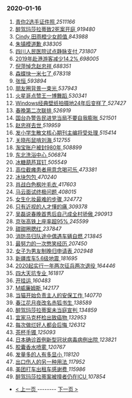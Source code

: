 ### 2020-01-16 
1. [ 青你2选手证件照 ](https://s.weibo.com/weibo?q=%23%E9%9D%92%E4%BD%A02%E9%80%89%E6%89%8B%E8%AF%81%E4%BB%B6%E7%85%A7%23&Refer=top) *2511166*
1. [ 醉驾玛莎拉蒂致2死案开庭 ](https://s.weibo.com/weibo?q=%23%E9%86%89%E9%A9%BE%E7%8E%9B%E8%8E%8E%E6%8B%89%E8%92%82%E8%87%B42%E6%AD%BB%E6%A1%88%E5%BC%80%E5%BA%AD%23&Refer=top) *919480*
1. [ Cindy 田雨橙少女颜值 ](https://s.weibo.com/weibo?q=%23Cindy%20%E7%94%B0%E9%9B%A8%E6%A9%99%E5%B0%91%E5%A5%B3%E9%A2%9C%E5%80%BC%23&topic_ad=1&Refer=top) *843988*
1. [ 朱镇模道歉 ](https://s.weibo.com/weibo?q=%23%E6%9C%B1%E9%95%87%E6%A8%A1%E9%81%93%E6%AD%89%23&Refer=top) *838305*
1. [ 四川人民医院试点静脉支付 ](https://s.weibo.com/weibo?q=%23%E5%9B%9B%E5%B7%9D%E4%BA%BA%E6%B0%91%E5%8C%BB%E9%99%A2%E8%AF%95%E7%82%B9%E9%9D%99%E8%84%89%E6%94%AF%E4%BB%98%23&Refer=top) *731807*
1. [ 2019年赴港游客减少14.2% ](https://s.weibo.com/weibo?q=%232019%E5%B9%B4%E8%B5%B4%E6%B8%AF%E6%B8%B8%E5%AE%A2%E5%87%8F%E5%B0%9114.2%25%23&Refer=top) *698005*
1. [ 倪萍悼念赵忠祥 ](https://s.weibo.com/weibo?q=%23%E5%80%AA%E8%90%8D%E6%82%BC%E5%BF%B5%E8%B5%B5%E5%BF%A0%E7%A5%A5%23&Refer=top) *688351*
1. [ 森蝶快一米七了 ](https://s.weibo.com/weibo?q=%23%E6%A3%AE%E8%9D%B6%E5%BF%AB%E4%B8%80%E7%B1%B3%E4%B8%83%E4%BA%86%23&Refer=top) *678318*
1. [ 张恒 ](https://s.weibo.com/weibo?q=%E5%BC%A0%E6%81%92&Refer=top) *593894*
1. [ 朋友圈背景一束光 ](https://s.weibo.com/weibo?q=%23%E6%9C%8B%E5%8F%8B%E5%9C%88%E8%83%8C%E6%99%AF%E4%B8%80%E6%9D%9F%E5%85%89%23&Refer=top) *537943*
1. [ 火星哥点赞王一博舞蹈 ](https://s.weibo.com/weibo?q=%23%E7%81%AB%E6%98%9F%E5%93%A5%E7%82%B9%E8%B5%9E%E7%8E%8B%E4%B8%80%E5%8D%9A%E8%88%9E%E8%B9%88%23&Refer=top) *530341*
1. [ Windows经典壁纸拍摄地24年后变样了 ](https://s.weibo.com/weibo?q=%23Windows%E7%BB%8F%E5%85%B8%E5%A3%81%E7%BA%B8%E6%8B%8D%E6%91%84%E5%9C%B024%E5%B9%B4%E5%90%8E%E5%8F%98%E6%A0%B7%E4%BA%86%23&Refer=top) *527427*
1. [ 春晚第二次联排 ](https://s.weibo.com/weibo?q=%23%E6%98%A5%E6%99%9A%E7%AC%AC%E4%BA%8C%E6%AC%A1%E8%81%94%E6%8E%92%23&Refer=top) *526919*
1. [ 国台办警告民进党当局不要自我膨胀 ](https://s.weibo.com/weibo?q=%E5%9B%BD%E5%8F%B0%E5%8A%9E%E8%AD%A6%E5%91%8A%E6%B0%91%E8%BF%9B%E5%85%9A%E5%BD%93%E5%B1%80%E4%B8%8D%E8%A6%81%E8%87%AA%E6%88%91%E8%86%A8%E8%83%80&Refer=top) *521501*
1. [ 赵忠祥去世 ](https://s.weibo.com/weibo?q=%23%E8%B5%B5%E5%BF%A0%E7%A5%A5%E5%8E%BB%E4%B8%96%23&Refer=top) *519959*
1. [ 发小学生散文核心期刊主编将受处理 ](https://s.weibo.com/weibo?q=%23%E5%8F%91%E5%B0%8F%E5%AD%A6%E7%94%9F%E6%95%A3%E6%96%87%E6%A0%B8%E5%BF%83%E6%9C%9F%E5%88%8A%E4%B8%BB%E7%BC%96%E5%B0%86%E5%8F%97%E5%A4%84%E7%90%86%23&Refer=top) *515414*
1. [ 关晓彤鼠啃刘海 ](https://s.weibo.com/weibo?q=%23%E5%85%B3%E6%99%93%E5%BD%A4%E9%BC%A0%E5%95%83%E5%88%98%E6%B5%B7%23&Refer=top) *512755*
1. [ 淘宝账户被封980年 ](https://s.weibo.com/weibo?q=%23%E6%B7%98%E5%AE%9D%E8%B4%A6%E6%88%B7%E8%A2%AB%E5%B0%81980%E5%B9%B4%23&Refer=top) *508899*
1. [ 东北洗浴中心 ](https://s.weibo.com/weibo?q=%23%E4%B8%9C%E5%8C%97%E6%B4%97%E6%B5%B4%E4%B8%AD%E5%BF%83%23&Refer=top) *506874*
1. [ 冰糖葫芦耳钉 ](https://s.weibo.com/weibo?q=%23%E5%86%B0%E7%B3%96%E8%91%AB%E8%8A%A6%E8%80%B3%E9%92%89%23&Refer=top) *505549*
1. [ 高位截瘫患者用意念喝可乐 ](https://s.weibo.com/weibo?q=%23%E9%AB%98%E4%BD%8D%E6%88%AA%E7%98%AB%E6%82%A3%E8%80%85%E7%94%A8%E6%84%8F%E5%BF%B5%E5%96%9D%E5%8F%AF%E4%B9%90%23&Refer=top) *473381*
1. [ 冰块包包 ](https://s.weibo.com/weibo?q=%23%E5%86%B0%E5%9D%97%E5%8C%85%E5%8C%85%23&Refer=top) *470240*
1. [ 肖战白色枫叶毛衣 ](https://s.weibo.com/weibo?q=%23%E8%82%96%E6%88%98%E7%99%BD%E8%89%B2%E6%9E%AB%E5%8F%B6%E6%AF%9B%E8%A1%A3%23&Refer=top) *417603*
1. [ 马云面试终极问题 ](https://s.weibo.com/weibo?q=%23%E9%A9%AC%E4%BA%91%E9%9D%A2%E8%AF%95%E7%BB%88%E6%9E%81%E9%97%AE%E9%A2%98%23&Refer=top) *408015*
1. [ 女生化妆最难的步骤 ](https://s.weibo.com/weibo?q=%23%E5%A5%B3%E7%94%9F%E5%8C%96%E5%A6%86%E6%9C%80%E9%9A%BE%E7%9A%84%E6%AD%A5%E9%AA%A4%23&Refer=top) *324772*
1. [ 只有近视的人才懂的痛 ](https://s.weibo.com/weibo?q=%23%E5%8F%AA%E6%9C%89%E8%BF%91%E8%A7%86%E7%9A%84%E4%BA%BA%E6%89%8D%E6%87%82%E7%9A%84%E7%97%9B%23&Refer=top) *309378*
1. [ 吴磊说春晚首秀后自己成全村骄傲 ](https://s.weibo.com/weibo?q=%23%E5%90%B4%E7%A3%8A%E8%AF%B4%E6%98%A5%E6%99%9A%E9%A6%96%E7%A7%80%E5%90%8E%E8%87%AA%E5%B7%B1%E6%88%90%E5%85%A8%E6%9D%91%E9%AA%84%E5%82%B2%23&Refer=top) *290913*
1. [ 京张高铁上座率超95% ](https://s.weibo.com/weibo?q=%23%E4%BA%AC%E5%BC%A0%E9%AB%98%E9%93%81%E4%B8%8A%E5%BA%A7%E7%8E%87%E8%B6%8595%25%23&Refer=top) *245599*
1. [ 甜甜圈腮红 ](https://s.weibo.com/weibo?q=%23%E7%94%9C%E7%94%9C%E5%9C%88%E8%85%AE%E7%BA%A2%23&Refer=top) *237847*
1. [ 消防员归队途中偶遇车辆自燃 ](https://s.weibo.com/weibo?q=%23%E6%B6%88%E9%98%B2%E5%91%98%E5%BD%92%E9%98%9F%E9%80%94%E4%B8%AD%E5%81%B6%E9%81%87%E8%BD%A6%E8%BE%86%E8%87%AA%E7%87%83%23&Refer=top) *213845*
1. [ 最努力的一次憋笑经历 ](https://s.weibo.com/weibo?q=%23%E6%9C%80%E5%8A%AA%E5%8A%9B%E7%9A%84%E4%B8%80%E6%AC%A1%E6%86%8B%E7%AC%91%E7%BB%8F%E5%8E%86%23&Refer=top) *207450*
1. [ 女子为男友制晚归申请表 ](https://s.weibo.com/weibo?q=%23%E5%A5%B3%E5%AD%90%E4%B8%BA%E7%94%B7%E5%8F%8B%E5%88%B6%E6%99%9A%E5%BD%92%E7%94%B3%E8%AF%B7%E8%A1%A8%23&Refer=top) *202948*
1. [ 新疆库车5.6级地震 ](https://s.weibo.com/weibo?q=%23%E6%96%B0%E7%96%86%E5%BA%93%E8%BD%A65.6%E7%BA%A7%E5%9C%B0%E9%9C%87%23&Refer=top) *181695*
1. [ 2020起实行一年两次征兵两次退役 ](https://s.weibo.com/weibo?q=%232020%E8%B5%B7%E5%AE%9E%E8%A1%8C%E4%B8%80%E5%B9%B4%E4%B8%A4%E6%AC%A1%E5%BE%81%E5%85%B5%E4%B8%A4%E6%AC%A1%E9%80%80%E5%BD%B9%23&Refer=top) *164446*
1. [ 四大天坑专业 ](https://s.weibo.com/weibo?q=%23%E5%9B%9B%E5%A4%A7%E5%A4%A9%E5%9D%91%E4%B8%93%E4%B8%9A%23&Refer=top) *161817*
1. [ 开挂运 ](https://s.weibo.com/weibo?q=%23%E5%BC%80%E6%8C%82%E8%BF%90%23&Refer=top) *160483*
1. [ M威廉姆斯 ](https://s.weibo.com/weibo?q=M%E5%A8%81%E5%BB%89%E5%A7%86%E6%96%AF&Refer=top) *142177*
1. [ 当猫开始负责主人的安保工作 ](https://s.weibo.com/weibo?q=%23%E5%BD%93%E7%8C%AB%E5%BC%80%E5%A7%8B%E8%B4%9F%E8%B4%A3%E4%B8%BB%E4%BA%BA%E7%9A%84%E5%AE%89%E4%BF%9D%E5%B7%A5%E4%BD%9C%23&Refer=top) *140770*
1. [ 春江花月夜改名赤狐书生 ](https://s.weibo.com/weibo?q=%23%E6%98%A5%E6%B1%9F%E8%8A%B1%E6%9C%88%E5%A4%9C%E6%94%B9%E5%90%8D%E8%B5%A4%E7%8B%90%E4%B9%A6%E7%94%9F%23&Refer=top) *138589*
1. [ 醉驾玛莎拉蒂案未当庭宣判 ](https://s.weibo.com/weibo?q=%23%E9%86%89%E9%A9%BE%E7%8E%9B%E8%8E%8E%E6%8B%89%E8%92%82%E6%A1%88%E6%9C%AA%E5%BD%93%E5%BA%AD%E5%AE%A3%E5%88%A4%23&Refer=top) *134859*
1. [ 宜家马克杯检出致癌物 ](https://s.weibo.com/weibo?q=%23%E5%AE%9C%E5%AE%B6%E9%A9%AC%E5%85%8B%E6%9D%AF%E6%A3%80%E5%87%BA%E8%87%B4%E7%99%8C%E7%89%A9%23&Refer=top) *132953*
1. [ 每次做烂好人都会后悔 ](https://s.weibo.com/weibo?q=%23%E6%AF%8F%E6%AC%A1%E5%81%9A%E7%83%82%E5%A5%BD%E4%BA%BA%E9%83%BD%E4%BC%9A%E5%90%8E%E6%82%94%23&Refer=top) *126312*
1. [ 茶杯手镯 ](https://s.weibo.com/weibo?q=%23%E8%8C%B6%E6%9D%AF%E6%89%8B%E9%95%AF%23&Refer=top) *125093*
1. [ 日本确诊首例新型冠状病毒病例出院 ](https://s.weibo.com/weibo?q=%23%E6%97%A5%E6%9C%AC%E7%A1%AE%E8%AF%8A%E9%A6%96%E4%BE%8B%E6%96%B0%E5%9E%8B%E5%86%A0%E7%8A%B6%E7%97%85%E6%AF%92%E7%97%85%E4%BE%8B%E5%87%BA%E9%99%A2%23&Refer=top) *123821*
1. [ 胶囊香水喷雾 ](https://s.weibo.com/weibo?q=%23%E8%83%B6%E5%9B%8A%E9%A6%99%E6%B0%B4%E5%96%B7%E9%9B%BE%23&Refer=top) *120767*
1. [ 发量多的人有多显小 ](https://s.weibo.com/weibo?q=%23%E5%8F%91%E9%87%8F%E5%A4%9A%E7%9A%84%E4%BA%BA%E6%9C%89%E5%A4%9A%E6%98%BE%E5%B0%8F%23&Refer=top) *118120*
1. [ 出口伤人的另一种用法 ](https://s.weibo.com/weibo?q=%23%E5%87%BA%E5%8F%A3%E4%BC%A4%E4%BA%BA%E7%9A%84%E5%8F%A6%E4%B8%80%E7%A7%8D%E7%94%A8%E6%B3%95%23&Refer=top) *117952*
1. [ 美团打车出租车感谢费 ](https://s.weibo.com/weibo?q=%E7%BE%8E%E5%9B%A2%E6%89%93%E8%BD%A6%E5%87%BA%E7%A7%9F%E8%BD%A6%E6%84%9F%E8%B0%A2%E8%B4%B9&Refer=top) *115986*
1. [ 醉驾玛莎拉蒂案被撞者仍在ICU ](https://s.weibo.com/weibo?q=%23%E9%86%89%E9%A9%BE%E7%8E%9B%E8%8E%8E%E6%8B%89%E8%92%82%E6%A1%88%E8%A2%AB%E6%92%9E%E8%80%85%E4%BB%8D%E5%9C%A8ICU%23&Refer=top) *107854* 

- [ < 上一页 ](https://github.com/able8/weibo-hot-record/blob/master/2020-01-15.md) -------- [ 下一页 > ](https://github.com/able8/weibo-hot-record/blob/master/2020-01-17.md)